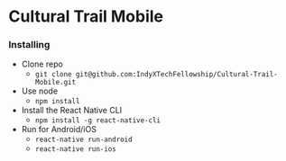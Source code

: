 # Cultural Trail Mobile

### Installing

- Clone repo
  - `git clone git@github.com:IndyXTechFellowship/Cultural-Trail-Mobile.git`
- Use node
  - `npm install`
- Install the React Native CLI
  - `npm install -g react-native-cli`
- Run for Android/iOS
  - `react-native run-android`
  - `react-native run-ios`
